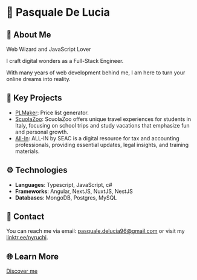# 👋 Pasquale De Lucia

## 🚀 About Me

Web Wizard and JavaScript Lover

I craft digital wonders as a Full-Stack Engineer.

With many years of web development behind me, I am here to turn your online dreams into reality.

## 🌟 Key Projects

- [PLMaker](https://plmaker.dejizen.com/): Price list generator.
- [ScuolaZoo](https://www.scuolazoo.com/): ScuolaZoo offers unique travel experiences for students in Italy, focusing on school trips and study vacations that emphasize fun and personal growth.
- [All-In](https://all-in.seac.it/): ALL-IN by SEAC is a digital resource for tax and accounting professionals, providing essential updates, legal insights, and training materials.

## ⚙️ Technologies

- **Languages**: Typescript, JavaScript, c#
- **Frameworks**: Angular, NextJS, NuxtJS, NestJS
- **Databases**: MongoDB, Postgres, MySQL


## 📧 Contact

You can reach me via email: [pasquale.delucia96@gmail.com](mailto:pasquale.delucia96@gmail.com) or visit my [linktr.ee/nyruchi](https://linktr.ee/nyruchi).

## 🌐 Learn More

[Discover me](https://linktr.ee/nyruchi)
